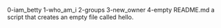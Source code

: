 0-iam_betty 1-who_am_i 2-groups 3-new_owner 4-empty README.md a script that creates an empty file called hello.
